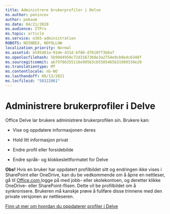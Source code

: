 ```yaml
---
title: Administrere brukerprofiler i Delve
ms.author: ponincev
author: pebaum
ms.date: 04/21/2020
ms.audience: ITPro
ms.topic: article
ms.service: o365-administration
ROBOTS: NOINDEX, NOFOLLOW
localization_priority: Normal
ms.assetid: e595481a-91de-431d-bf86-d7610ff3b6a7
ms.openlocfilehash: 5b99d4950c72d3167368e3a2754e9cb9e4c6348f
ms.sourcegitcommit: ab75f66355116e995b3cb5505465b31989339e28
ms.translationtype: MT
ms.contentlocale: nb-NO
ms.lasthandoff: 08/13/2021
ms.locfileid: "58322861"
---
```

# <a name="manage-user-profiles-in-delve"></a>Administrere brukerprofiler i Delve

Office Delve lar brukere administrere brukerprofilen sin. Brukere kan:
  
- Vise og oppdatere informasjonen deres
    
- Hold litt informasjon privat
    
- Endre profil eller forsidebilde
    
- Endre språk- og klokkeslettformatet for Delve
    
**Obs!** Hvis en bruker har oppdatert profilbildet sitt og endringen ikke vises i SharePoint eller OneDrive, kan du be vedkommende om å åpne en nettleser, gå til [Office.com,](https://www.office.com)logge på med jobb- eller skolekontoen, og deretter klikke OneDrive- eller SharePoint-flisen. Dette vil be profilbildet om å synkronisere. Brukeren må kanskje prøve å fullføre disse trinnene med den private versjonen av nettleseren. 
  
[Finn ut mer om hvordan du oppdaterer profiler i Delve](https://go.microsoft.com/fwlink/?linkid=735070)
  

